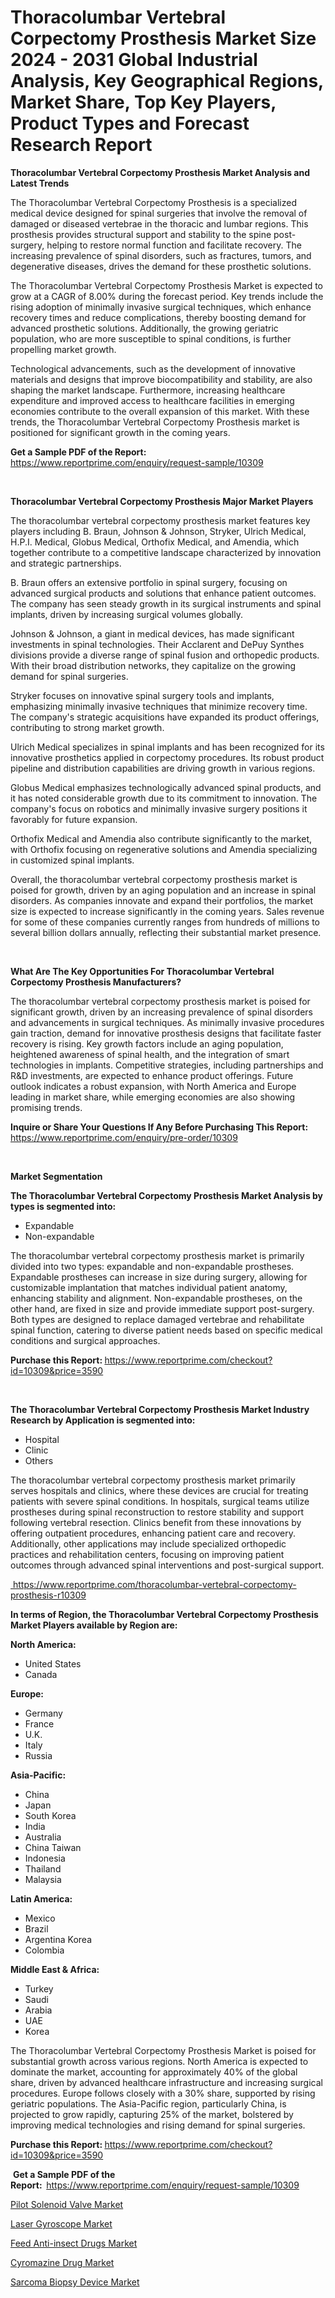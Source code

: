 <p><h1>Thoracolumbar Vertebral Corpectomy Prosthesis Market Size 2024 - 2031 Global Industrial Analysis, Key Geographical Regions, Market Share, Top Key Players, Product Types and Forecast Research Report</h1></p><p><strong>Thoracolumbar Vertebral Corpectomy Prosthesis Market Analysis and Latest Trends</strong></p>
<p><p>The Thoracolumbar Vertebral Corpectomy Prosthesis is a specialized medical device designed for spinal surgeries that involve the removal of damaged or diseased vertebrae in the thoracic and lumbar regions. This prosthesis provides structural support and stability to the spine post-surgery, helping to restore normal function and facilitate recovery. The increasing prevalence of spinal disorders, such as fractures, tumors, and degenerative diseases, drives the demand for these prosthetic solutions.</p><p>The Thoracolumbar Vertebral Corpectomy Prosthesis Market is expected to grow at a CAGR of 8.00% during the forecast period. Key trends include the rising adoption of minimally invasive surgical techniques, which enhance recovery times and reduce complications, thereby boosting demand for advanced prosthetic solutions. Additionally, the growing geriatric population, who are more susceptible to spinal conditions, is further propelling market growth. </p><p>Technological advancements, such as the development of innovative materials and designs that improve biocompatibility and stability, are also shaping the market landscape. Furthermore, increasing healthcare expenditure and improved access to healthcare facilities in emerging economies contribute to the overall expansion of this market. With these trends, the Thoracolumbar Vertebral Corpectomy Prosthesis market is positioned for significant growth in the coming years.</p></p>
<p><strong>Get a Sample PDF of the Report:&nbsp;</strong> <a href="https://www.reportprime.com/enquiry/request-sample/10309">https://www.reportprime.com/enquiry/request-sample/10309</a></p>
<p>&nbsp;</p>
<p><strong>Thoracolumbar Vertebral Corpectomy Prosthesis Major Market Players</strong></p>
<p><p>The thoracolumbar vertebral corpectomy prosthesis market features key players including B. Braun, Johnson & Johnson, Stryker, Ulrich Medical, H.P.I. Medical, Globus Medical, Orthofix Medical, and Amendia, which together contribute to a competitive landscape characterized by innovation and strategic partnerships.</p><p>B. Braun offers an extensive portfolio in spinal surgery, focusing on advanced surgical products and solutions that enhance patient outcomes. The company has seen steady growth in its surgical instruments and spinal implants, driven by increasing surgical volumes globally.</p><p>Johnson & Johnson, a giant in medical devices, has made significant investments in spinal technologies. Their Acclarent and DePuy Synthes divisions provide a diverse range of spinal fusion and orthopedic products. With their broad distribution networks, they capitalize on the growing demand for spinal surgeries.</p><p>Stryker focuses on innovative spinal surgery tools and implants, emphasizing minimally invasive techniques that minimize recovery time. The company's strategic acquisitions have expanded its product offerings, contributing to strong market growth.</p><p>Ulrich Medical specializes in spinal implants and has been recognized for its innovative prosthetics applied in corpectomy procedures. Its robust product pipeline and distribution capabilities are driving growth in various regions.</p><p>Globus Medical emphasizes technologically advanced spinal products, and it has noted considerable growth due to its commitment to innovation. The company's focus on robotics and minimally invasive surgery positions it favorably for future expansion.</p><p>Orthofix Medical and Amendia also contribute significantly to the market, with Orthofix focusing on regenerative solutions and Amendia specializing in customized spinal implants.</p><p>Overall, the thoracolumbar vertebral corpectomy prosthesis market is poised for growth, driven by an aging population and an increase in spinal disorders. As companies innovate and expand their portfolios, the market size is expected to increase significantly in the coming years. Sales revenue for some of these companies currently ranges from hundreds of millions to several billion dollars annually, reflecting their substantial market presence.</p></p>
<p>&nbsp;</p>
<p><strong>What Are The Key Opportunities For Thoracolumbar Vertebral Corpectomy Prosthesis Manufacturers?</strong></p>
<p><p>The thoracolumbar vertebral corpectomy prosthesis market is poised for significant growth, driven by an increasing prevalence of spinal disorders and advancements in surgical techniques. As minimally invasive procedures gain traction, demand for innovative prosthesis designs that facilitate faster recovery is rising. Key growth factors include an aging population, heightened awareness of spinal health, and the integration of smart technologies in implants. Competitive strategies, including partnerships and R&D investments, are expected to enhance product offerings. Future outlook indicates a robust expansion, with North America and Europe leading in market share, while emerging economies are also showing promising trends.</p></p>
<p><strong>Inquire or Share Your Questions If Any Before Purchasing This Report:</strong> <a href="https://www.reportprime.com/enquiry/pre-order/10309">https://www.reportprime.com/enquiry/pre-order/10309</a></p>
<p>&nbsp;</p>
<p><strong>Market Segmentation</strong></p>
<p><strong>The Thoracolumbar Vertebral Corpectomy Prosthesis Market Analysis by types is segmented into:</strong></p>
<p><ul><li>Expandable</li><li>Non-expandable</li></ul></p>
<p><p>The thoracolumbar vertebral corpectomy prosthesis market is primarily divided into two types: expandable and non-expandable prostheses. Expandable prostheses can increase in size during surgery, allowing for customizable implantation that matches individual patient anatomy, enhancing stability and alignment. Non-expandable prostheses, on the other hand, are fixed in size and provide immediate support post-surgery. Both types are designed to replace damaged vertebrae and rehabilitate spinal function, catering to diverse patient needs based on specific medical conditions and surgical approaches.</p></p>
<p><strong>Purchase this Report:&nbsp;</strong><a href="https://www.reportprime.com/checkout?id=10309&price=3590">https://www.reportprime.com/checkout?id=10309&price=3590</a></p>
<p>&nbsp;</p>
<p><strong>The Thoracolumbar Vertebral Corpectomy Prosthesis Market Industry Research by Application is segmented into:</strong></p>
<p><ul><li>Hospital</li><li>Clinic</li><li>Others</li></ul></p>
<p><p>The thoracolumbar vertebral corpectomy prosthesis market primarily serves hospitals and clinics, where these devices are crucial for treating patients with severe spinal conditions. In hospitals, surgical teams utilize prostheses during spinal reconstruction to restore stability and support following vertebral resection. Clinics benefit from these innovations by offering outpatient procedures, enhancing patient care and recovery. Additionally, other applications may include specialized orthopedic practices and rehabilitation centers, focusing on improving patient outcomes through advanced spinal interventions and post-surgical support.</p></p>
<p><a href="https://www.reportprime.com/thoracolumbar-vertebral-corpectomy-prosthesis-r10309">&nbsp;https://www.reportprime.com/thoracolumbar-vertebral-corpectomy-prosthesis-r10309</a></p>
<p><strong>In terms of Region, the Thoracolumbar Vertebral Corpectomy Prosthesis Market Players available by Region are:</strong></p>
<p>
    <p> <strong> North America: </strong>
        <ul>
            <li>United States</li>
            <li>Canada</li>
        </ul>
        </p> 
    <p> <strong> Europe: </strong>
        <ul>
            <li>Germany</li>
            <li>France</li>
            <li>U.K.</li>
            <li>Italy</li>
            <li>Russia</li>
        </ul>
        </p> 
    <p> <strong> Asia-Pacific: </strong>
        <ul>
            <li>China</li>
            <li>Japan</li>
            <li>South Korea</li>
            <li>India</li>
            <li>Australia</li>
            <li>China Taiwan</li>
            <li>Indonesia</li>
            <li>Thailand</li>
            <li>Malaysia</li>
        </ul>
        </p> 
    <p> <strong> Latin America: </strong>
        <ul>
            <li>Mexico</li>
            <li>Brazil</li>
            <li>Argentina Korea</li>
            <li>Colombia</li>
        </ul>
        </p> 
    <p> <strong> Middle East & Africa: </strong>
        <ul>
            <li>Turkey</li>
            <li>Saudi</li>
            <li>Arabia</li>
            <li>UAE</li>
            <li>Korea</li>
        </ul>
    </p>
    </p>
<p><p>The Thoracolumbar Vertebral Corpectomy Prosthesis Market is poised for substantial growth across various regions. North America is expected to dominate the market, accounting for approximately 40% of the global share, driven by advanced healthcare infrastructure and increasing surgical procedures. Europe follows closely with a 30% share, supported by rising geriatric populations. The Asia-Pacific region, particularly China, is projected to grow rapidly, capturing 25% of the market, bolstered by improving medical technologies and rising demand for spinal surgeries.</p></p>
<p><strong>Purchase this Report: </strong><a href="https://www.reportprime.com/checkout?id=10309&price=3590">https://www.reportprime.com/checkout?id=10309&price=3590</a></p>
<p>&nbsp;<strong>Get a Sample PDF of the Report:&nbsp;&nbsp;</strong><a href="https://www.reportprime.com/enquiry/request-sample/10309">https://www.reportprime.com/enquiry/request-sample/10309</a></p>
<p><strong></strong></p>
<p><p><a href="https://www.linkedin.com/pulse/why-should-you-invest-pilot-solenoid-valve-market-trends-bfpae?trackingId=qAtUstKnR8CXRHXnA2MKBA%3D%3D">Pilot Solenoid Valve Market</a></p><p><a href="https://www.linkedin.com/pulse/what-emerging-market-trends-laser-gyroscope-detailed-overview-p1xic?trackingId=krCpvuCJQJ2kjlyMycgihQ%3D%3D">Laser Gyroscope Market</a></p><p><a href="https://issuu.com/reportprime-2/docs/feed-anti-insect-drugs-market-size-_2b249a614d5ee9">Feed Anti-insect Drugs Market</a></p><p><a href="https://issuu.com/reportprime-2/docs/cyromazine-drug-market-size-2030.pp_9811c5e9e22b0d">Cyromazine Drug Market</a></p><p><a href="https://medium.com/@abigail.stewart9783456/in-the-sarcoma-biopsy-device-market-the-main-focus-is-on-keeping-costs-low-and-getting-the-most-a5d927480761">Sarcoma Biopsy Device Market</a></p></p>